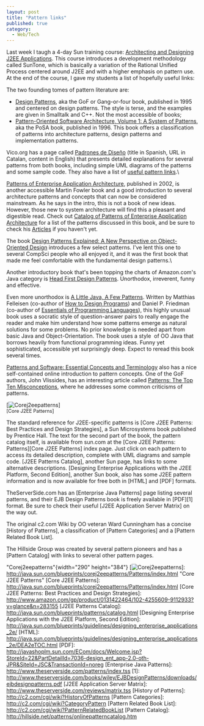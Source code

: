 ```yaml
---
layout: post
title: "Pattern links"
published: true
category:
  - Web/Tech
---
```


Last week I taugh a 4-day Sun training course: [Architecting and
Designing J2EE Applications]. This course introduces a development
methodology called SunTone, which is basically a variation of the
Rational Unified Process centered around J2EE and with a higher emphasis
on pattern use. At the end of the course, I gave my students a list of
hopefully useful links:

The two founding tomes of pattern literature are:

-   [Design Patterns], aka the GoF or Gang-or-four book, published in
    1995 and centered on design patterns. The style is terse, and the
    examples are given in Smalltalk and C++. Not the most accessible of
    books;
-   [Pattern-Oriented Software Architecture, Volume 1: A System of
    Patterns], aka the PoSA book, published in 1996. This book offers a
    classification of patterns into architecture patterns, design
    patterns and implementation patterns.

Vico.org has a page called [Padrones de Diseño] (title in Spanish, URL
in Catalan, content in English) that presents detailed explanations for
several patterns from both books, including simple UML diagrams of the
patterns and some sample code. They also have a list of [useful pattern
links].\

[Patterns of Enterprise Application Architecture], published in 2002, is
another accessible Martin Fowler book and a good introduction to several
architecture patterns and concepts that can now be considered
mainstream. As he says in the intro, this is not a book of new ideas.
However, those new to system architecture will find this a pleasant and
digestible read. Check out [Catalog of Patterns of Enterprise
Application Architecture] for a list of the patterns discussed in this
book, and be sure to check his [Articles] if you haven't yet.

The book [Design Patterns Explained: A New Perspective on
Object-Oriented Design] introduces a few select patterns. I've lent this
one to several CompSci people who all enjoyed it, and it was the first
book that made me feel comfortable with the fundamental design
patterns.\

Another introductory book that's been topping the charts of Amazon.com's
Java category is [Head First Design Patterns]. Unorthodox, irreverent,
funny and effective.

Even more unorthodox is [A Little Java, A Few Patterns]. Written by
Matthias Felleisen (co-author of [How to Design Programs]) and Daniel P.
Friedman (co-author of [Essentials of Programming Languages]), this
highly unusual book uses a socratic style of question-answer pairs to
really engage the reader and make him understand how some patterns
emerge as natural solutions for some problems. No prior knowledge is
needed apart from basic Java and Object-Orientation. The book uses a
style  of OO Java that borrows heavily from functional programming
ideas. Funny yet sophisticated, accessible yet surprisingly deep. Expect
to reread this book several times.

[Patterns and Software: Essential Concepts and Terminology] also has a
nice self-contained online introduction to pattern concepts. One of the
GoF authors, John Vlissides, has an interesting article called
[Patterns: The Top Ten Misconceptions], where he addresses some common
criticisms of patterns.

[![Corej2eepatterns]]\
<span style="font-size: 0.9em; margin-top: 0px;">[Core J2EE
Patterns]</span>

The standard reference for J2EE-specific patterns is [Core J2EE
Patterns: Best Practices and Design Strategies], a Sun Microsystems book
published by Prentice Hall. The text for the second part of the book,
the pattern catalog itself, is available from sun.com at the [Core J2EE
Patterns: Patterns][Core J2EE Patterns] index page. Just click on each
pattern to access its detailed description, complete with UML diagrams
and sample code. [J2EE Patterns Catalog], another Sun page, has links to
some alternative descriptions. [Designing Enterprise Applications with
the J2EE Platform, Second Edition], another Sun book, also has some J2EE
pattern information and is now available for free both in [HTML] and
[PDF] formats.

TheServerSide.com has an [Enterprise Java Patterns] page listing several
patterns, and their EJB Design Patterns book is freely available in
[PDF][1] format. Be sure to check their useful [J2EE Application Server
Matrix] on the way out.

The original c2.com Wiki by OO veteran Ward Cunningham has a concise
[History of Patterns], a classification of [Pattern Categories] and a
[Pattern Related Book List].

The Hillside Group was created by several pattern pioneers and has a
[Pattern Catalog] with links to several other pattern pages.

  [Architecting and Designing J2EE Applications]: http://www.sun.com/training/catalog/courses/SL-425.xml
  [Design Patterns]: http://www.amazon.com/exec/obidos/tg/detail/-/0201633612/102-4255609-9112933?v=glance
  [Pattern-Oriented Software Architecture, Volume 1: A System of
  Patterns]: http://www.amazon.com/exec/obidos/tg/detail/-/0471958697/102-4255609-9112933?v=glance
  [Padrones de Diseño]: http://www.vico.org/pages/PatronsDisseny.html
  [useful pattern links]: http://www.vico.org/pages/Sitios_www/vico_sitios_Patterns.html
  [Patterns of Enterprise Application Architecture]: http://www.amazon.com/exec/obidos/ASIN/0321127420/104-4049655-7455156
  [Catalog of Patterns of Enterprise Application Architecture]: http://www.martinfowler.com/eaaCatalog/
  [Articles]: http://martinfowler.com/articles.html
  [Design Patterns Explained: A New Perspective on Object-Oriented
  Design]: http://www.netobjectives.com/dpexplained/
  [Head First Design Patterns]: http://www.amazon.com/exec/obidos/tg/detail/-/0596007124/104-4049655-7455156?v=glance
  [A Little Java, A Few Patterns]: http://mitpress.mit.edu/catalog/item/default.asp?tid=3609&ttype=2
  [How to Design Programs]: http://mitpress.mit.edu/catalog/author/default.asp?aid=553
  [Essentials of Programming Languages]: http://mitpress.mit.edu/catalog/item/default.asp?ttype=2&tid=3620
  [Patterns and Software: Essential Concepts and Terminology]: http://www.cmcrossroads.com/bradapp/docs/patterns-intro.html
  [Patterns: The Top Ten Misconceptions]: http://www.research.ibm.com/designpatterns/pubs/top10misc.html
  [Corej2eepatterns]: http://olifante.blogs.com/covil/images/corej2eepatterns.gif
    "Corej2eepatterns"{width="290" height="384"}
  [![Corej2eepatterns]]: http://java.sun.com/blueprints/corej2eepatterns/Patterns/index.html
    "Core J2EE Patterns"
  [Core J2EE Patterns]: http://java.sun.com/blueprints/corej2eepatterns/Patterns/index.html
  [Core J2EE Patterns: Best Practices and Design Strategies]: http://www.amazon.com/gp/product/0131422464/102-4255609-9112933?v=glance&n=283155
  [J2EE Patterns Catalog]: http://java.sun.com/blueprints/patterns/catalog.html
  [Designing Enterprise Applications with the J2EE Platform, Second
  Edition]: http://java.sun.com/blueprints/guidelines/designing_enterprise_applications_2e/
  [HTML]: http://java.sun.com/blueprints/guidelines/designing_enterprise_applications_2e/DEA2eTOC.html
  [PDF]: http://javashoplm.sun.com/ECom/docs/Welcome.jsp?StoreId=22&PartDetailId=7036-design_ent_app-2.0-oth-JPR&SiteId=JSC&TransactionId=noreg
  [Enterprise Java Patterns]: http://www.theserverside.com/patterns/index.tss
  [1]: http://www.theserverside.com/books/wiley/EJBDesignPatterns/downloads/ejbdesignpatterns.pdf
  [J2EE Application Server Matrix]: http://www.theserverside.com/reviews/matrix.tss
  [History of Patterns]: http://c2.com/cgi/wiki?HistoryOfPatterns
  [Pattern Categories]: http://c2.com/cgi/wiki?CategoryPattern
  [Pattern Related Book List]: http://c2.com/cgi/wiki?PatternRelatedBookList
  [Pattern Catalog]: http://hillside.net/patterns/onlinepatterncatalog.htm
